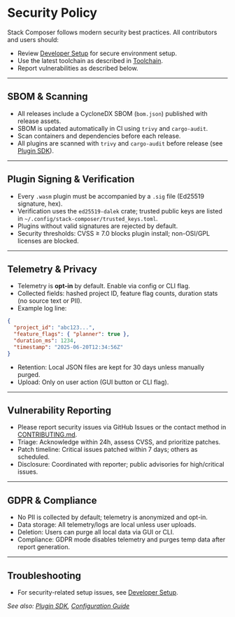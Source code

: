 # Security Policy

Stack Composer follows modern security best practices. All contributors and users should:

- Review [Developer Setup](../../developer-extensibility-docs/dev-setup.md) for secure environment setup.
- Use the latest toolchain as described in [Toolchain](../../toolchain.md).
- Report vulnerabilities as described below.

---

## SBOM & Scanning

- All releases include a CycloneDX SBOM (`bom.json`) published with release assets.
- SBOM is updated automatically in CI using `trivy` and `cargo-audit`.
- Scan containers and dependencies before each release.
- All plugins are scanned with `trivy` and `cargo-audit` before release (see [Plugin SDK](../../plugin-sdk/README.md)).

---

## Plugin Signing & Verification

- Every `.wasm` plugin must be accompanied by a `.sig` file (Ed25519 signature, hex).
- Verification uses the `ed25519-dalek` crate; trusted public keys are listed in `~/.config/stack-composer/trusted_keys.toml`.
- Plugins without valid signatures are rejected by default.
- Security thresholds: CVSS ≥ 7.0 blocks plugin install; non-OSI/GPL licenses are blocked.

---

## Telemetry & Privacy

- Telemetry is **opt-in** by default. Enable via config or CLI flag.
- Collected fields: hashed project ID, feature flag counts, duration stats (no source text or PII).
- Example log line:

```json
{
  "project_id": "abc123...",
  "feature_flags": { "planner": true },
  "duration_ms": 1234,
  "timestamp": "2025-06-20T12:34:56Z"
}
```

- Retention: Local JSON files are kept for 30 days unless manually purged.
- Upload: Only on user action (GUI button or CLI flag).

---

## Vulnerability Reporting

- Please report security issues via GitHub Issues or the contact method in [CONTRIBUTING.md](../../contributing/contributing.md).
- Triage: Acknowledge within 24h, assess CVSS, and prioritize patches.
- Patch timeline: Critical issues patched within 7 days; others as scheduled.
- Disclosure: Coordinated with reporter; public advisories for high/critical issues.

---

## GDPR & Compliance

- No PII is collected by default; telemetry is anonymized and opt-in.
- Data storage: All telemetry/logs are local unless user uploads.
- Deletion: Users can purge all local data via GUI or CLI.
- Compliance: GDPR mode disables telemetry and purges temp data after report generation.

---

## Troubleshooting

- For security-related setup issues, see [Developer Setup](../../developer-extensibility-docs/dev-setup.md#troubleshooting).

_See also: [Plugin SDK](../../plugin-sdk/README.md), [Configuration Guide](../../configuration.md)_
